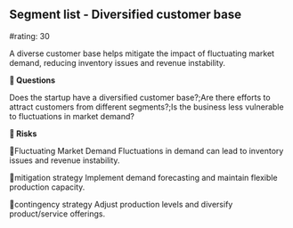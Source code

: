 

## Segment list - Diversified customer base

#rating: 30


A diverse customer base helps mitigate the impact of fluctuating market demand, reducing inventory issues and revenue instability.

**💭 Questions**

Does the startup have a diversified customer base?;Are there efforts to attract customers from different segments?;Is the business less vulnerable to fluctuations in market demand?

**🚨 Risks**

🚨Fluctuating Market Demand
Fluctuations in demand can lead to inventory issues and revenue instability.

🚨mitigation strategy
Implement demand forecasting and maintain flexible production capacity.

🚨contingency strategy
Adjust production levels and diversify product/service offerings.




